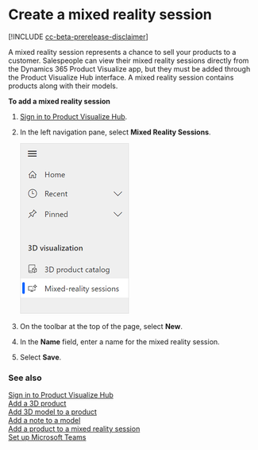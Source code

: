 ﻿---
title: 
description: 
ms.date: 07/08/2020
ms.topic: article
ms.service: dynamics-365-sales
author: sbmjais
ms.author: shjais
manager: shujoshi
---

# Create a mixed reality session

[!INCLUDE [cc-beta-prerelease-disclaimer](../includes/cc-beta-prerelease-disclaimer.md)]

A mixed reality session represents a chance to sell your products to a customer. Salespeople can view their mixed reality sessions directly from the Dynamics 365 Product Visualize app, but they must be added through the Product Visualize Hub interface. A mixed reality session contains products along with their models.

**To add a mixed reality session**

1.  [Sign in to Product Visualize Hub](sign-in-app.md).

2.  In the left navigation pane, select **Mixed Reality Sessions**.

    ![Select Mixed Reality Sessions from the left navigation pane](media/mr-session.png "Select Mixed Reality Sessions from the left navigation pane")

3.  On the toolbar at the top of the page, select **New**.

4.  In the **Name** field, enter a name for the mixed reality session.

5.  Select **Save**.

### See also

[Sign in to Product Visualize Hub](sign-in-app.md)<br>
[Add a 3D product](add-3d-product.md)<br>
[Add 3D model to a product](add-3d-model-product.md)<br>
[Add a note to a model](add-note-model.md)<br>
[Add a product to a mixed reality session](add-product-mr-session.md)<br>
[Set up Microsoft Teams](setup-ms-teams.md)
